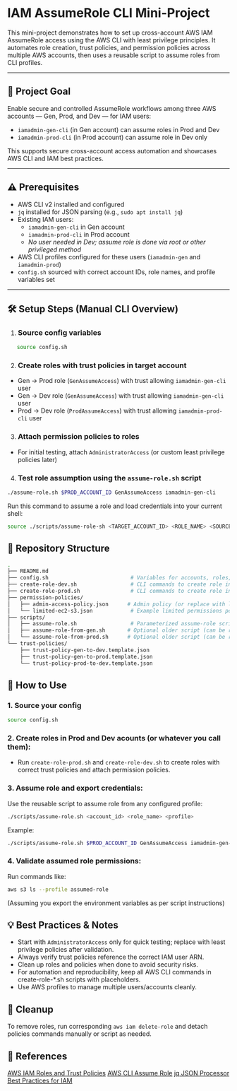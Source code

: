 # IAM AssumeRole CLI Mini-Project

This mini-project demonstrates how to set up cross-account AWS IAM AssumeRole access using the AWS CLI with least privilege principles. It automates role creation, trust policies, and permission policies across multiple AWS accounts, then uses a reusable script to assume roles from CLI profiles.

---

## 🎯 Project Goal

Enable secure and controlled AssumeRole workflows among three AWS accounts — Gen, Prod, and Dev — for IAM users:

- `iamadmin-gen-cli` (in Gen account) can assume roles in Prod and Dev  
- `iamadmin-prod-cli` (in Prod account) can assume role in Dev only  

This supports secure cross-account access automation and showcases AWS CLI and IAM best practices.

---

## ⚠️ Prerequisites

- AWS CLI v2 installed and configured  
- `jq` installed for JSON parsing (e.g., `sudo apt install jq`)  
- Existing IAM users:
  - `iamadmin-gen-cli` in Gen account  
  - `iamadmin-prod-cli` in Prod account  
  - *No user needed in Dev; assume role is done via root or other privileged method*  
- AWS CLI profiles configured for these users (`iamadmin-gen` and `iamadmin-prod`)  
- `config.sh` sourced with correct account IDs, role names, and profile variables set  

---

## 🛠 Setup Steps (Manual CLI Overview)

1. ### Source config variables  
```bash
   source config.sh
```

2. ### Create roles with trust policies in target account
- Gen → Prod role (`GenAssumeAccess`) with trust allowing `iamadmin-gen-cli` user
- Gen → Dev role (`GenAssumeAccess`) with trust allowing `iamadmin-gen-cli` user
- Prod → Dev role (`ProdAssumeAccess`) with trust allowing `iamadmin-prod-cli` user

3. ### Attach permission policies to roles
- For initial testing, attach `AdministratorAccess` (or custom least privilege policies later)

4. ### Test role assumption using the `assume-role.sh` script
```bash
./assume-role.sh $PROD_ACCOUNT_ID GenAssumeAccess iamadmin-gen-cli
```
Run this command to assume a role and load credentials into your current shell:

```bash
source ./scripts/assume-role-sh <TARGET_ACCOUNT_ID> <ROLE_NAME> <SOURCE_PROFILE>
```

## 📂 Repository Structure
```bash
.
├── README.md
├── config.sh                          # Variables for accounts, roles, profiles
├── create-role-dev.sh                 # CLI commands to create role in Dev account
├── create-role-prod.sh                # CLI commands to create role in Prod account
├── permission-policies/
│   ├── admin-access-policy.json      # Admin policy (or replace with least privilege)
│   └── limited-ec2-s3.json            # Example limited permissions policy
├── scripts/
│   ├── assume-role.sh                 # Parameterized assume-role script with comments
│   ├── assume-role-from-gen.sh       # Optional older script (can be removed)
│   └── assume-role-from-prod.sh      # Optional older script (can be removed)
└── trust-policies/
    ├── trust-policy-gen-to-dev.template.json
    ├── trust-policy-gen-to-prod.template.json
    └── trust-policy-prod-to-dev.template.json
```

## 🚀 How to Use

### 1. Source your config
```bash
source config.sh
```

### 2. Create roles in Prod and Dev acounts (or whatever you call them):
- Run `create-role-prod.sh` and `create-role-dev.sh` to create roles with correct trust policies and attach permission policies.

### 3. Assume role and export credentials:
Use the reusable script to assume role from any configured profile:
```bash
./scripts/assume-role.sh <account_id> <role_name> <profile>
```
Example:
```bash
./scripts/assume-role.sh $PROD_ACCOUNT_ID GenAssumeAccess iamadmin-gen-cli
```

### 4. Validate assumed role permissions:
Run commands like:
```bash
aws s3 ls --profile assumed-role
```
(Assuming you export the environment variables as per script instructions)

## 💡 Best Practices & Notes
- Start with `AdministratorAccess` only for quick testing; replace with least privilege policies after validation.
- Always verify trust policies reference the correct IAM user ARN.
- Clean up roles and policies when done to avoid security risks.
- For automation and reproducibility, keep all AWS CLI commands in create-role-*.sh scripts with placeholders.
- Use AWS profiles to manage multiple users/accounts cleanly.

## 🧹 Cleanup
To remove roles, run corresponding `aws iam delete-role` and detach policies commands manually or script as needed.

## 📎 References
[AWS IAM Roles and Trust Policies](https://docs.aws.amazon.com/IAM/latest/UserGuide/id_roles.html)
[AWS CLI Assume Role](https://docs.aws.amazon.com/cli/latest/reference/sts/assume-role.html)
[jq JSON Processor](https://stedolan.github.io/jq/)
[Best Practices for IAM](https://docs.aws.amazon.com/IAM/latest/UserGuide/best-practices.html)